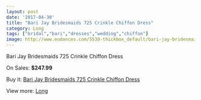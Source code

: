 ```yaml
---
layout: post
date: '2017-04-30'
title: "Bari Jay Bridesmaids 725 Crinkle Chiffon Dress"
category: Long
tags: ["bridal","bari","dresses","wedding","chiffon"]
image: http://www.eudances.com/5530-thickbox_default/bari-jay-bridesmaids-725-crinkle-chiffon-dress.jpg
---
```

Bari Jay Bridesmaids 725 Crinkle Chiffon Dress

On Sales: **$247.99**
<a href="https://www.eudances.com/en/long/1899-bari-jay-bridesmaids-725-crinkle-chiffon-dress.html"><amp-img layout="responsive" width="600" height="600" src="//www.eudances.com/5530-thickbox_default/bari-jay-bridesmaids-725-crinkle-chiffon-dress.jpg" alt="Bari Jay Bridesmaids 725 Crinkle Chiffon Dress 0" /></a>
<a href="https://www.eudances.com/en/long/1899-bari-jay-bridesmaids-725-crinkle-chiffon-dress.html"><amp-img layout="responsive" width="600" height="600" src="//www.eudances.com/5531-thickbox_default/bari-jay-bridesmaids-725-crinkle-chiffon-dress.jpg" alt="Bari Jay Bridesmaids 725 Crinkle Chiffon Dress 1" /></a>

Buy it: [Bari Jay Bridesmaids 725 Crinkle Chiffon Dress](https://www.eudances.com/en/long/1899-bari-jay-bridesmaids-725-crinkle-chiffon-dress.html "Bari Jay Bridesmaids 725 Crinkle Chiffon Dress")

View more: [Long](https://www.eudances.com/en/21-long "Long")